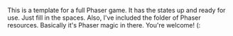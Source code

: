 This is a template for a full Phaser game. It has the states up and ready for use. Just fill in the spaces.
Also, I've included the folder of Phaser resources. Basically it's Phaser magic in there.
You're welcome! (: